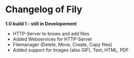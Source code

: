 # Changelog of Fily
**1.0 build 1 - still in Developement**
- HTTP-Server to brows and add files
- Added Webservices for HTTP-Server
- Filemanager (Delete, Move, Create, Copy files)
- Added support for Images (also GIF), Text, HTML, PDF 
